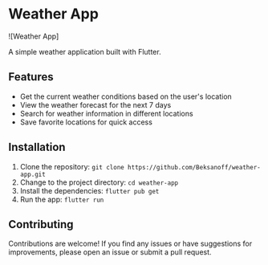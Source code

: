 # Weather App

![Weather App]

A simple weather application built with Flutter.

## Features

- Get the current weather conditions based on the user's location
- View the weather forecast for the next 7 days
- Search for weather information in different locations
- Save favorite locations for quick access

## Installation

1. Clone the repository: `git clone https://github.com/Beksanoff/weather-app.git`
2. Change to the project directory: `cd weather-app`
3. Install the dependencies: `flutter pub get`
4. Run the app: `flutter run`

## Contributing

Contributions are welcome! If you find any issues or have suggestions for improvements, please open an issue or submit a pull request.
